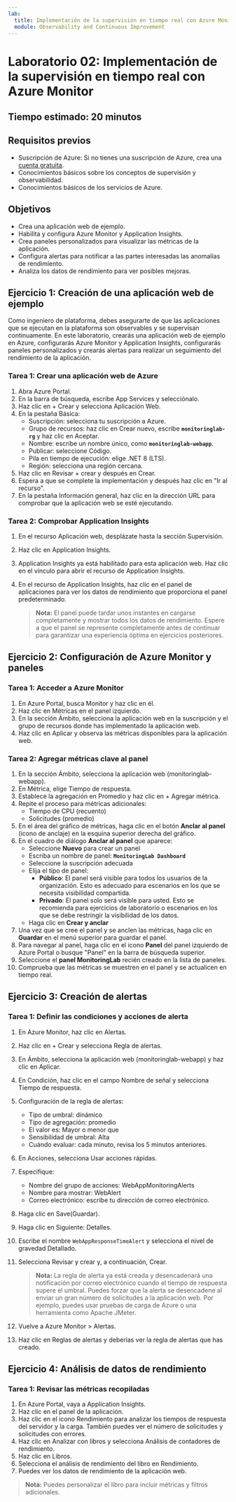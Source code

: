 ```yaml
---
lab:
  title: Implementación de la supervisión en tiempo real con Azure Monitor
  module: Observability and Continuous Improvement
---
```


# Laboratorio 02: Implementación de la supervisión en tiempo real con Azure Monitor

## Tiempo estimado: 20 minutos

## Requisitos previos

- Suscripción de Azure: Si no tienes una suscripción de Azure, crea una [cuenta gratuita](https://azure.microsoft.com/free/).
- Conocimientos básicos sobre los conceptos de supervisión y observabilidad.
- Conocimientos básicos de los servicios de Azure.

## Objetivos

- Crea una aplicación web de ejemplo.
- Habilita y configura Azure Monitor y Application Insights.
- Crea paneles personalizados para visualizar las métricas de la aplicación.
- Configura alertas para notificar a las partes interesadas las anomalías de rendimiento.
- Analiza los datos de rendimiento para ver posibles mejoras.

## Ejercicio 1: Creación de una aplicación web de ejemplo

Como ingeniero de plataforma, debes asegurarte de que las aplicaciones que se ejecutan en la plataforma son observables y se supervisan continuamente. En este laboratorio, crearás una aplicación web de ejemplo en Azure, configurarás Azure Monitor y Application Insights, configurarás paneles personalizados y crearás alertas para realizar un seguimiento del rendimiento de la aplicación.

### Tarea 1: Crear una aplicación web de Azure

1. Abra Azure Portal.
1. En la barra de búsqueda, escribe App Services y selecciónalo.
1. Haz clic en + Crear y selecciona Aplicación Web.
1. En la pestaña Básica:
   - Suscripción: selecciona tu suscripción a Azure.
   - Grupo de recursos: haz clic en Crear nuevo, escribe **`monitoringlab-rg`** y haz clic en Aceptar.
   - Nombre: escribe un nombre único, como **`monitoringlab-webapp`**.
   - Publicar: seleccione Código.
   - Pila en tiempo de ejecución: elige .NET 8 (LTS).
   - Región: selecciona una región cercana.
1. Haz clic en Revisar + crear y después en Crear.
1. Espera a que se complete la implementación y después haz clic en "Ir al recurso".
1. En la pestaña Información general, haz clic en la dirección URL para comprobar que la aplicación web se esté ejecutando.

### Tarea 2: Comprobar Application Insights

1. En el recurso Aplicación web, desplázate hasta la sección Supervisión.
1. Haz clic en Application Insights.
1. Application Insights ya está habilitado para esta aplicación web. Haz clic en el vínculo para abrir el recurso de Application Insights.
1. En el recurso de Application Insights, haz clic en el panel de aplicaciones para ver los datos de rendimiento que proporciona el panel predeterminado.

   > **Nota:** El panel puede tardar unos instantes en cargarse completamente y mostrar todos los datos de rendimiento. Espere a que el panel se represente completamente antes de continuar para garantizar una experiencia óptima en ejercicios posteriores.

## Ejercicio 2: Configuración de Azure Monitor y paneles

### Tarea 1: Acceder a Azure Monitor

1. En Azure Portal, busca Monitor y haz clic en él.
1. Haz clic en Métricas en el panel izquierdo.
1. En la sección Ámbito, selecciona la aplicación web en la suscripción y el grupo de recursos donde has implementado la aplicación web.
1. Haz clic en Aplicar y observa las métricas disponibles para la aplicación web.

### Tarea 2: Agregar métricas clave al panel

1. En la sección Ámbito, selecciona la aplicación web (monitoringlab-webapp).
1. En Métrica, elige Tiempo de respuesta.
1. Establece la agregación en Promedio y haz clic en + Agregar métrica.
1. Repite el proceso para métricas adicionales:
   - Tiempo de CPU (recuento)
   - Solicitudes (promedio)
1. En el área del gráfico de métricas, haga clic en el botón **Anclar al panel** (icono de anclaje) en la esquina superior derecha del gráfico.
1. En el cuadro de diálogo **Anclar al panel** que aparece:
   - Seleccione **Nuevo** para crear un panel
   - Escriba un nombre de panel: **`MonitoringLab Dashboard`**
   - Seleccione la suscripción adecuada
   - Elija el tipo de panel:
     - **Público**: El panel será visible para todos los usuarios de la organización. Esto es adecuado para escenarios en los que se necesita visibilidad compartida.
     - **Privado**: El panel solo será visible para usted. Esto se recomienda para ejercicios de laboratorio o escenarios en los que se debe restringir la visibilidad de los datos.
   - Haga clic en **Crear y anclar**
1. Una vez que se cree el panel y se anclen las métricas, haga clic en **Guardar** en el menú superior para guardar el panel.
1. Para navegar al panel, haga clic en el icono **Panel** del panel izquierdo de Azure Portal o busque "Panel" en la barra de búsqueda superior.
1. Seleccione el **panel MonitoringLab** recién creado en la lista de paneles.
1. Comprueba que las métricas se muestren en el panel y se actualicen en tiempo real.

## Ejercicio 3: Creación de alertas

### Tarea 1: Definir las condiciones y acciones de alerta

1. En Azure Monitor, haz clic en Alertas.
1. Haz clic en + Crear y selecciona Regla de alertas.
1. En Ámbito, selecciona la aplicación web (monitoringlab-webapp) y haz clic en Aplicar.
1. En Condición, haz clic en el campo Nombre de señal y selecciona Tiempo de respuesta.
1. Configuración de la regla de alertas:
   - Tipo de umbral: dinámico
   - Tipo de agregación: promedio
   - El valor es: Mayor o menor que
   - Sensibilidad de umbral: Alta
   - Cuándo evaluar: cada minuto, revisa los 5 minutos anteriores.
1. En Acciones, selecciona Usar acciones rápidas.
1. Especifique:
   - Nombre del grupo de acciones: WebAppMonitoringAlerts
   - Nombre para mostrar: WebAlert
   - Correo electrónico: escribe tu dirección de correo electrónico.
1. Haga clic en Save(Guardar).
1. Haga clic en Siguiente: Detalles.
1. Escribe el nombre `WebAppResponseTimeAlert` y selecciona el nivel de gravedad Detallado.
1. Selecciona Revisar y crear y, a continuación, Crear.

   > **Nota:** La regla de alerta ya está creada y desencadenará una notificación por correo electrónico cuando el tiempo de respuesta supere el umbral. Puedes forzar que la alerta se desencadene al enviar un gran número de solicitudes a la aplicación web. Por ejemplo, puedes usar pruebas de carga de Azure o una herramienta como Apache JMeter.

1. Vuelve a Azure Monitor > Alertas.
1. Haz clic en Reglas de alertas y deberías ver la regla de alertas que has creado.

## Ejercicio 4: Análisis de datos de rendimiento

### Tarea 1: Revisar las métricas recopiladas

1. En Azure Portal, vaya a Application Insights.
1. Haz clic en el panel de la aplicación.
1. Haz clic en el icono Rendimiento para analizar los tiempos de respuesta del servidor y la carga. También puedes ver el número de solicitudes y solicitudes con errores.
1. Haz clic en Analizar con libros y selecciona Análisis de contadores de rendimiento.
1. Haz clic en Libros.
1. Selecciona el análisis de rendimiento del libro en Rendimiento.
1. Puedes ver los datos de rendimiento de la aplicación web.

> **Nota:** Puedes personalizar el libro para incluir métricas y filtros adicionales.
